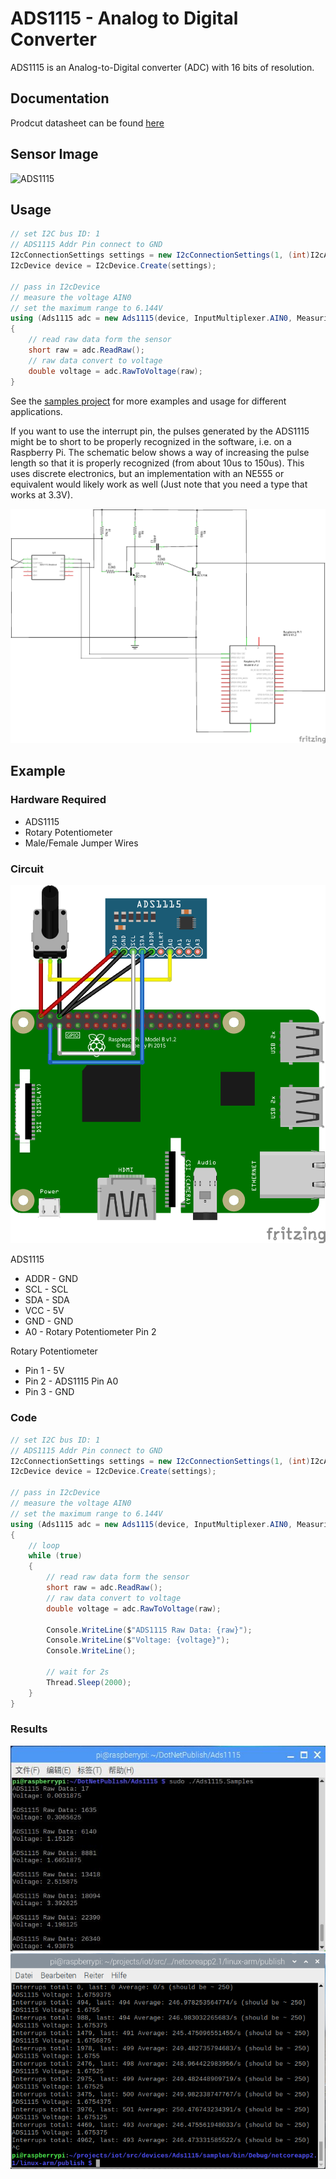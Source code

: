# ADS1115 - Analog to Digital Converter

ADS1115 is an Analog-to-Digital converter (ADC) with 16 bits of resolution.

## Documentation

Prodcut datasheet can be found [here](https://cdn-shop.adafruit.com/datasheets/ads1115.pdf)

## Sensor Image

![ADS1115](sensor.jpg)

## Usage

```csharp
// set I2C bus ID: 1
// ADS1115 Addr Pin connect to GND
I2cConnectionSettings settings = new I2cConnectionSettings(1, (int)I2cAddress.GND);
I2cDevice device = I2cDevice.Create(settings);

// pass in I2cDevice
// measure the voltage AIN0
// set the maximum range to 6.144V
using (Ads1115 adc = new Ads1115(device, InputMultiplexer.AIN0, MeasuringRange.FS6144))
{
    // read raw data form the sensor
    short raw = adc.ReadRaw();
    // raw data convert to voltage
    double voltage = adc.RawToVoltage(raw);
}
```

See the [samples project](https://github.com/dotnet/iot/tree/main/src/devices/Ads1115/samples) for more examples and usage for different applications.

If you want to use the interrupt pin, the pulses generated by the ADS1115 might be to short to be properly recognized in the software, i.e. on a Raspberry Pi. The schematic below shows a way of increasing the pulse length so that it is properly recognized (from about 10us to 150us). This uses discrete electronics, but an implementation with an NE555 or equivalent would likely work as well (Just note that you need a type that works at 3.3V).

![Pulse_lengthener_schema](Pulse_lengthener_schema.png)

## Example

### Hardware Required

* ADS1115
* Rotary Potentiometer
* Male/Female Jumper Wires

### Circuit

![circuit](ADS1115_circuit_bb.png)

ADS1115

* ADDR - GND
* SCL - SCL
* SDA - SDA
* VCC - 5V
* GND - GND
* A0 - Rotary Potentiometer Pin 2

Rotary Potentiometer

* Pin 1 - 5V
* Pin 2 - ADS1115 Pin A0
* Pin 3 - GND

### Code

```csharp
// set I2C bus ID: 1
// ADS1115 Addr Pin connect to GND
I2cConnectionSettings settings = new I2cConnectionSettings(1, (int)I2cAddress.GND);
I2cDevice device = I2cDevice.Create(settings);

// pass in I2cDevice
// measure the voltage AIN0
// set the maximum range to 6.144V
using (Ads1115 adc = new Ads1115(device, InputMultiplexer.AIN0, MeasuringRange.FS6144))
{
    // loop
    while (true)
    {
        // read raw data form the sensor
        short raw = adc.ReadRaw();
        // raw data convert to voltage
        double voltage = adc.RawToVoltage(raw);

        Console.WriteLine($"ADS1115 Raw Data: {raw}");
        Console.WriteLine($"Voltage: {voltage}");
        Console.WriteLine();

        // wait for 2s
        Thread.Sleep(2000);
    }
}
```

### Results

![run results](RunningResult.jpg)
![interupt result](InterruptResult.png)
